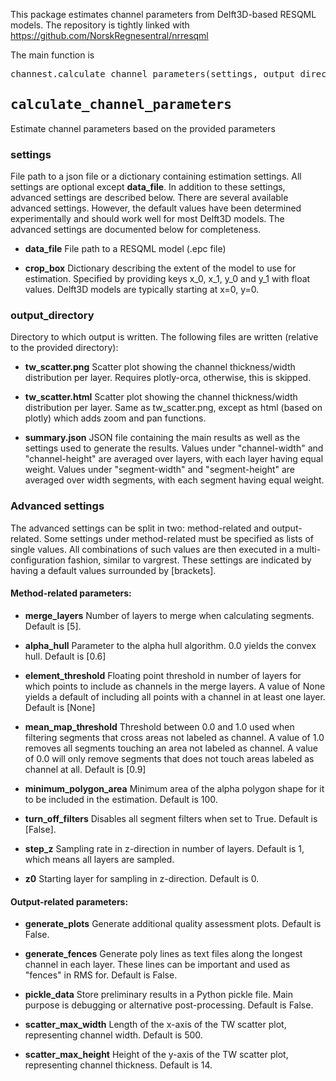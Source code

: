 This package estimates channel parameters from Delft3D-based RESQML models. The repository is tightly linked with https://github.com/NorskRegnesentral/nrresqml 

The main function is
<pre>
channest.calculate_channel_parameters(settings, output_directory)
</pre>

## <tt>calculate_channel_parameters</tt>

Estimate channel parameters based on the provided parameters

### settings
File path to a json file or a dictionary containing estimation settings. All settings are optional except
**data_file**. In addition to these settings, advanced settings are described below. There are several available
advanced settings. However, the default values have been determined experimentally and should work well for most
Delft3D models. The advanced settings are documented below for completeness.

- **data_file** File path to a RESQML model (.epc file)

- **crop_box** Dictionary describing the extent of the model to use for estimation. Specified by providing keys x_0,
x_1, y_0 and y_1 with float values. Delft3D models are typically starting at x=0, y=0.

### output_directory
Directory to which output is written.  The following files are written (relative to the provided directory):

- **tw_scatter.png** Scatter plot showing the channel thickness/width distribution per layer. Requires plotly-orca,
otherwise, this is skipped.

- **tw_scatter.html** Scatter plot showing the channel thickness/width distribution per layer. Same as
tw_scatter.png, except as html (based on plotly) which adds zoom and pan functions.

- **summary.json** JSON file containing the main results as well as the settings used to generate the results.
Values under "channel-width" and "channel-height" are averaged over layers, with each layer having equal weight.
Values under "segment-width" and "segment-height" are averaged over width segments, with each segment having equal
weight.

### Advanced settings
The advanced settings can be split in two: method-related and output-related. Some settings under method-related
must be specified as lists of single values. All combinations of such values are then executed in a
multi-configuration fashion, similar to vargrest. These settings are indicated by having a default values surrounded
by [brackets].

#### Method-related parameters:
- **merge_layers** Number of layers to merge when calculating segments. Default is [5].

- **alpha_hull** Parameter to the alpha hull algorithm. 0.0 yields the convex hull. Default is [0.6]

- **element_threshold** Floating point threshold in number of layers for which points to include as channels in the
merge layers. A value of None yields a default of including all points with a channel in at least one layer. Default
is [None]

- **mean_map_threshold** Threshold between 0.0 and 1.0 used when filtering segments that cross areas not labeled as
channel. A value of 1.0 removes all segments touching an area not labeled as channel. A value of 0.0 will only
remove segments that does not touch areas labeled as channel at all. Default is [0.9]

- **minimum_polygon_area** Minimum area of the alpha polygon shape for it to be included in the estimation. Default
is 100.

- **turn_off_filters** Disables all segment filters when set to True. Default is [False].

- **step_z** Sampling rate in z-direction in number of layers. Default is 1, which means all layers are sampled.

- **z0** Starting layer for sampling in z-direction. Default is 0.

#### Output-related parameters:

- **generate_plots** Generate additional quality assessment plots. Default is False.

- **generate_fences** Generate poly lines as text files along the longest channel in each layer. These lines can be
important and used as "fences" in RMS for. Default is False.

- **pickle_data** Store preliminary results in a Python pickle file. Main purpose is debugging or alternative
post-processing. Default is False.

- **scatter_max_width** Length of the x-axis of the TW scatter plot, representing channel width. Default is 500.

- **scatter_max_height** Height of the y-axis of the TW scatter plot, representing channel thickness. Default is 14.
